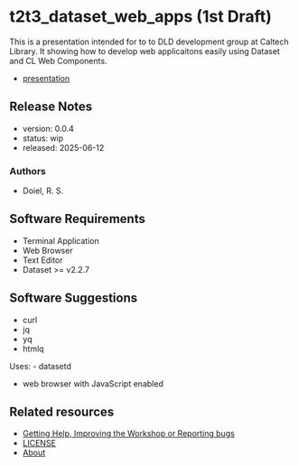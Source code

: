 

# t2t3_dataset_web_apps (1st Draft)

This is a presentation intended for to to DLD development group at Caltech Library. It showing how to develop web applicaitons easily using Dataset and CL Web Components.

- [presentation](presentation1.md)

## Release Notes

- version: 0.0.4
- status: wip
- released: 2025-06-12

### Authors

- Doiel, R. S.

## Software Requirements

- Terminal Application
- Web Browser
- Text Editor
- Dataset &gt;&#x3D; v2.2.7

## Software Suggestions

- curl
- jq
- yq
- htmlq

Uses: - datasetd
- web browser with JavaScript enabled

## Related resources

- [Getting Help, Improving the Workshop or Reporting bugs](https://github.com/caltechlibrary/t2t3_dataset_web_apps/issues)
- [LICENSE](https://caltechlibrary.github.io/t2t3_dataset_web_apps/LICENSE)
- [About](about.md)

